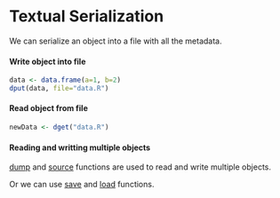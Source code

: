 # Textual Serialization

We can serialize an object into a file with all the metadata.

#### Write object into file

``` R
data <- data.frame(a=1, b=2)
dput(data, file="data.R")
```

#### Read object from file

``` R
newData <- dget("data.R")
```

#### Reading and writting multiple objects

[dump](http://stat.ethz.ch/R-manual/R-devel/library/base/html/dump.html) and [source](http://stat.ethz.ch/R-manual/R-devel/library/base/html/source.html) functions are used to read and write multiple objects.

Or we can use [save](http://stat.ethz.ch/R-manual/R-devel/library/base/html/save.html) and [load](http://stat.ethz.ch/R-manual/R-devel/library/base/html/load.html) functions.
